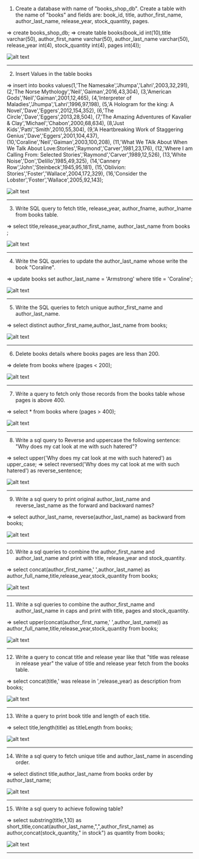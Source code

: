 1. Create a database with name of "books_shop_db".
Create a table with the name of "books"  and fields are:
book_id, title, author_first_name, author_last_name, release_year, stock_quantity, pages.


=> create books_shop_db;
=> create table books(book_id int(10),title varchar(50), author_first_name varchar(50), author_last_name varchar(50), release_year int(4), stock_quantity int(4), pages int(4));

![alt text](<MySQL 8.0 Command Line Client 23-09-2024 01_25_35.png>) 

--------------------------------------------------------------------------------------------------------------------------------------

2. Insert Values in the table books

=> insert into books 
values(1,'The Namesake','Jhumpa','Lahri',2003,32,291),
(2,'The Norse Mythology','Neil','Gaiman',2016,43,304),
(3,'American Gods','Neil','Gaiman',2001,12,465),
(4,'Interpreter of Maladies','Jhumpa','Lahri',1996,97,198),
(5,'A Hologram for the king: A Novel','Dave','Eggers',2012,154,352),
(6,'The Circle','Dave','Eggers',2013,28,504),
(7,'The Amazing Adventures of Kavalier & Clay','Michael','Chabon',2000,68,634),
(8,'Just Kids','Patti','Smith',2010,55,304),
(9,'A Heartbreaking Work of Staggering Genius','Dave','Eggers',2001,104,437),
(10,'Coraline','Neil','Gaiman',2003,100,208),
(11,'What We TAlk About When We Talk About Love:Stories','Raymond','Carver',1981,23,176),
(12,'Where I am Calling From: Selected Stories','Raymond','Carver',1989,12,526),
(13,'White Noise','Don','Delillo',1985,49,325),
(14,'Cannery Row','John','Steinbeck',1945,95,181),
(15,'Oblivion: Stories','Foster','Wallace',2004,172,329),
(16,'Consider the Lobster','Foster','Wallace',2005,92,143);

![alt text](<MySQL 8.0 Command Line Client 23-09-2024 01_24_45.png>)

---------------------------------------------------------------------------------------------------------------------------------------

3. Write SQL query to fetch title, release_year, author_fname, author_lname from books table.

=> select title,release_year,author_first_name, author_last_name from books ;

![alt text](<MySQL 8.0 Command Line Client 23-09-2024 19_34_00.png>)

---------------------------------------------------------------------------------------------------------------------------------------

4. Write the SQL queries to update the author_last_name whose write the book "Coraline".

=> update books 
   set author_last_name = 'Armstrong' 
   where title = 'Coraline';

![alt text](<MySQL 8.0 Command Line Client 25-09-2024 11_17_20.png>)

---------------------------------------------------------------------------------------------------------------------------------------

5. Write the SQL queries to fetch unique author_first_name and author_last_name.

=> select distinct author_first_name,author_last_name from books;

![alt text](<MySQL 8.0 Command Line Client 25-09-2024 11_31_22.png>)

---------------------------------------------------------------------------------------------------------------------------------------

6. Delete books details where books pages are less than 200.

=> delete from books where (pages < 200);

![alt text](<MySQL 8.0 Command Line Client 26-09-2024 19_51_06.png>)

---------------------------------------------------------------------------------------------------------------------------------------

7. Write a query to fetch only those records from the books table whose pages is above 400.

=> select * from books where (pages > 400);

![alt text](<MySQL 8.0 Command Line Client 26-09-2024 19_56_30.png>)

---------------------------------------------------------------------------------------------------------------------------------------

8. Write a sql query to Reverse and uppercase the following sentence: "Why does my cat look at me with such hatered"?

=> select upper('Why does my cat look at me with such hatered') as upper_case;
=> select reversed('Why does my cat look at me with such hatered') as reverse_sentence;

![alt text](<MySQL 8.0 Command Line Client 28-09-2024 22_04_59.png>)

---------------------------------------------------------------------------------------------------------------------------------------

9. Write a sql query to print original author_last_name and reverse_last_name as the forward and backward names?

=> select author_last_name, reverse(author_last_name) as backward from books;

![alt text](<MySQL 8.0 Command Line Client 28-09-2024 22_24_12.png>)

---------------------------------------------------------------------------------------------------------------------------------------

10. Write a sql queries to combine the author_first_name and author_last_name and print with title, release_year and stock_quantity.

=> select concat(author_first_name,' ',author_last_name) as author_full_name,title,release_year,stock_quantity from books;

![alt text](<MySQL 8.0 Command Line Client 29-09-2024 00_08_47.png>)

---------------------------------------------------------------------------------------------------------------------------------------

11. Write a sql queries to combine the author_first_name and author_last_name in caps and print with title, pages and stock_quantity.

=> select upper(concat(author_first_name,' ',author_last_name)) as author_full_name,title,release_year,stock_quantity from books;

![alt text](<MySQL 8.0 Command Line Client 29-09-2024 00_13_44.png>)

---------------------------------------------------------------------------------------------------------------------------------------

12. Write a query to concat title and release year like that "title was release in release year" the value of title and release year fetch from the books table.

=> select concat(title,' was release in ',release_year) as description from books;

![alt text](<MySQL 8.0 Command Line Client 29-09-2024 12_22_41.png>)

---------------------------------------------------------------------------------------------------------------------------------------

13. Write a query to print book title and length of each title.

=> select title,length(title) as titleLength from books;

![alt text](<MySQL 8.0 Command Line Client 29-09-2024 12_29_41.png>)

---------------------------------------------------------------------------------------------------------------------------------------

14. Write a sql query to fetch unique title and author_last_name in ascending order.

=> select distinct title,author_last_name from books order by author_last_name;

![alt text](<MySQL 8.0 Command Line Client 30-09-2024 21_56_34.png>)

---------------------------------------------------------------------------------------------------------------------------------------

15. Write a sql query to achieve following table?

=> select substring(title,1,10) as short_title,concat(author_last_name,",",author_first_name) as author,concat(stock_quantity," in stock") as quantity from books;

![alt text](<Select MySQL 8.0 Command Line Client 30-09-2024 22_11_43.png>)

---------------------------------------------------------------------------------------------------------------------------------------
